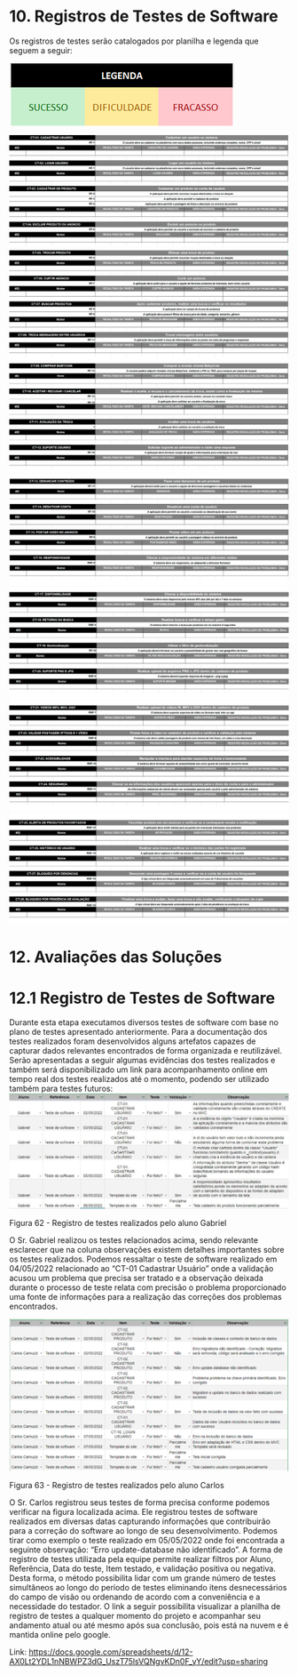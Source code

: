 # 10. Registros de Testes de Software 

Os registros de testes serão catalogados por planilha e legenda que seguem a seguir: 

![legenda](https://github.com/ICEI-PUC-Minas-PMV-ADS/pmv-ads-2022-1-e2-proj-int-t2-babybay/blob/main/image-readme/Teste-Software/Legenda.PNG) 

![reg1](https://github.com/ICEI-PUC-Minas-PMV-ADS/pmv-ads-2022-1-e2-proj-int-t2-babybay/blob/main/image-readme/Teste-Software/1.png) 
![reg2](https://github.com/ICEI-PUC-Minas-PMV-ADS/pmv-ads-2022-1-e2-proj-int-t2-babybay/blob/main/image-readme/Teste-Software/2.png) 
![reg3](https://github.com/ICEI-PUC-Minas-PMV-ADS/pmv-ads-2022-1-e2-proj-int-t2-babybay/blob/main/image-readme/Teste-Software/3.png) 
![reg4](https://github.com/ICEI-PUC-Minas-PMV-ADS/pmv-ads-2022-1-e2-proj-int-t2-babybay/blob/main/image-readme/Teste-Software/4.png) 
![reg5](https://github.com/ICEI-PUC-Minas-PMV-ADS/pmv-ads-2022-1-e2-proj-int-t2-babybay/blob/main/image-readme/Teste-Software/5.png) 
![reg6](https://github.com/ICEI-PUC-Minas-PMV-ADS/pmv-ads-2022-1-e2-proj-int-t2-babybay/blob/main/image-readme/Teste-Software/6.png) 
![reg7](https://github.com/ICEI-PUC-Minas-PMV-ADS/pmv-ads-2022-1-e2-proj-int-t2-babybay/blob/main/image-readme/Teste-Software/7.png)



# 12. Avaliações das Soluções

# 12.1 Registro de Testes de Software

Durante esta etapa executamos diversos testes de software com base no plano de testes apresentado anteriormente. 
Para a documentação dos testes realizados foram desenvolvidos alguns artefatos capazes de capturar dados relevantes encontrados de forma organizada e reutilizável. 
Serão apresentadas a seguir algumas evidências dos testes realizados e também será disponibilizado um link para acompanhamento online em tempo real dos testes realizados até o momento, podendo ser utilizado também para testes futuros: 
![registrodetestegabriel.jpg](https://github.com/ICEI-PUC-Minas-PMV-ADS/pmv-ads-2022-1-e2-proj-int-t2-babybay/blob/main/docs/img/registrodetestegabriel.jpg)
 

Figura 62 - Registro de testes realizados pelo aluno Gabriel

O Sr. Gabriel realizou os testes relacionados acima, sendo relevante esclarecer que na coluna observações existem detalhes importantes sobre os testes realizados. 
Podemos ressaltar o teste de software realizado em 04/05/2022 relacionado ao “CT-01 Cadastrar Usuário” onde a validação acusou um problema que precisa ser tratado e a observação deixada durante o processo de teste relata com precisão o problema proporcionado uma fonte de informações para a realização das correções dos problemas encontrados.

 
![registrodetestecarlos.png](https://github.com/ICEI-PUC-Minas-PMV-ADS/pmv-ads-2022-1-e2-proj-int-t2-babybay/blob/main/docs/img/registrodetestecarlos.png)

Figura 63 - Registro de testes realizados pelo aluno Carlos

O Sr. Carlos registrou seus testes de forma precisa conforme podemos verificar na figura localizada acima. Ele registrou testes de software realizados em diversas datas capturando informações que contribuirão para a correção do software ao longo de seu desenvolvimento. 
Podemos tirar como exemplo o teste realizado em 05/05/2022 onde foi encontrada a seguinte observação: “Erro update-database não identificado”. 
A forma de registro de testes utilizada pela equipe permite realizar filtros por Aluno, Referência, Data do teste, Item testado, e validação positiva ou negativa. Desta forma, o método possibilita lidar com um grande número de testes simultâneos ao longo do período de testes eliminando itens desnecessários do campo de visão ou ordenando de acordo com a conveniência e a necessidade do testador. 
O link a seguir possibilita visualizar a planilha de registro de testes a qualquer momento do projeto e acompanhar seu andamento atual ou até mesmo após sua conclusão, pois está na nuvem e é mantida online pelo google.  

Link: https://docs.google.com/spreadsheets/d/12-AX0Lt2YDL1nNBWPZ3dG_UszT75lsVQNgvKDn0F_yY/edit?usp=sharing  
